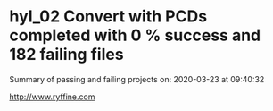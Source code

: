 # hyl_02 Convert with PCDs completed with 0 % success and 182 failing files

Summary of passing and failing projects on: 2020-03-23 at 09:40:32

http://www.ryffine.com
